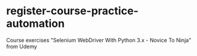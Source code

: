# register-course-practice-automation

Course exercises "Selenium WebDriver With Python 3.x - Novice To Ninja" from Udemy
